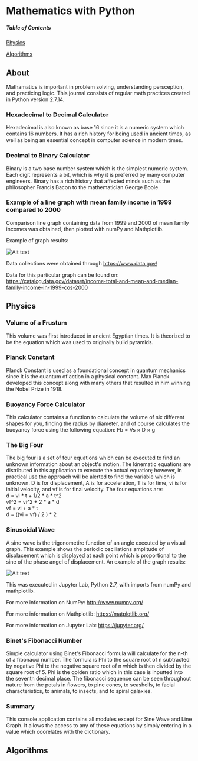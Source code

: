 # Mathematics with Python
##### Table of Contents
[Physics](https://github.com/SarahLizDettloff/Mathematics/tree/master/Physics)  

[Algorithms](https://github.com/SarahLizDettloff/Mathematics/tree/master/Algorithms)  


## About
Mathamatics is important in problem solving, understanding persception, and practicing logic. This journal consists of regular math practices created in Python version 2.7.14.

### Hexadecimal to Decimal Calculator
Hexadecimal is also known as base 16 since it is a numeric system which contains 16 numbers. It has a rich history for being used in ancient times, as well as being an essential concept in computer science in modern times. 

### Decimal to Binary Calculator
Binary is a two base number system which is the simplest numeric system. Each digit represents a bit, which is why it is preferred by many computer engineers. Binary has a rich history that affected minds such as the philosopher Francis Bacon to the mathematician George Boole.


### Example of a line graph with mean family income in 1999 compared to 2000
Comparison line graph containing data from 1999 and 2000 of mean family incomes was obtained, then plotted with numPy and Mathplotlib.

Example of graph results:

![Alt text](https://s17.postimg.org/aupo4j0wv/Linegraph_Example.png?raw=true "Title")

Data collections were obtained through https://www.data.gov/

Data for this particular graph can be found on: https://catalog.data.gov/dataset/income-total-and-mean-and-median-family-income-in-1999-cos-2000


## Physics

### Volume of a Frustum
This volume was first introduced in ancient Egyptian times. It is theorized to be the equation which was used to originally build pyramids.

### Planck Constant
Planck Constant is used as a foundational concept in quantum mechanics since it is the quantum of action in a physical constant. Max Planck developed this concept along with many others that resulted in him winning the Nobel Prize in 1918. 

### Buoyancy Force Calculator
This calculator contains a function to calculate the volume of six different shapes for you, finding the radius by diameter, and of course calculates the buoyancy force using the following equation:  Fb = Vs × D × g

### The Big Four
The big four is a set of four equations which can be executed to find an unknown information about an object's motion. The kinematic equations are distributed in this application to execute the actual equation; however, in practical use the approach will be alerted to find the variable which is unknown. D is for displacement, A is for acceleration, T is for time, vi is for initial velocity, and vf is for final velocity. The four equations are:         
d = vi * t + 1/2 * a * t^2          
vf^2 = vi^2 + 2 * a * d     
vf = vi + a * t                     
d = ((vi + vf) / 2 ) * 2

### Sinusoidal Wave
A sine wave is the trigonometirc function of an angle executed by a visual graph. 
This example shows the periodic oscillations amplitude of displacement which is displayed at each point which is proportional to the sine of the phase angel of displacement. An example of the graph results:

![Alt text](https://s17.postimg.org/t8lyjsa33/sinewave.png?raw=true "Title")

This was executed in Jupyter Lab, Python 2.7, with imports from numPy and mathplotlib.

For more information on NumPy: http://www.numpy.org/

For more information on Mathplotlib: https://matplotlib.org/

For more information on Jupyter Lab: https://jupyter.org/


### Binet's Fibonacci Number
Simple calculator using Binet's Fibonacci formula will calculate for the n-th of a fibonacci number. The formula is Phi to the square root of n subtracted by negative Phi to the negative square root of n which is then divided by the square root of 5. Phi is the golden ratio which in this case is inputted into the seventh decimal place. The fibonacci sequence can be seen throughout nature from the petals in flowers, to pine cones, to seashells, to facial characteristics, to animals, to insects, and to spiral galaxies. 

### Summary
This console application contains all modules except for Sine Wave and Line Graph. It allows the access to any of these equations by simply entering in a value which coorelates with the dictionary. 


## Algorithms
